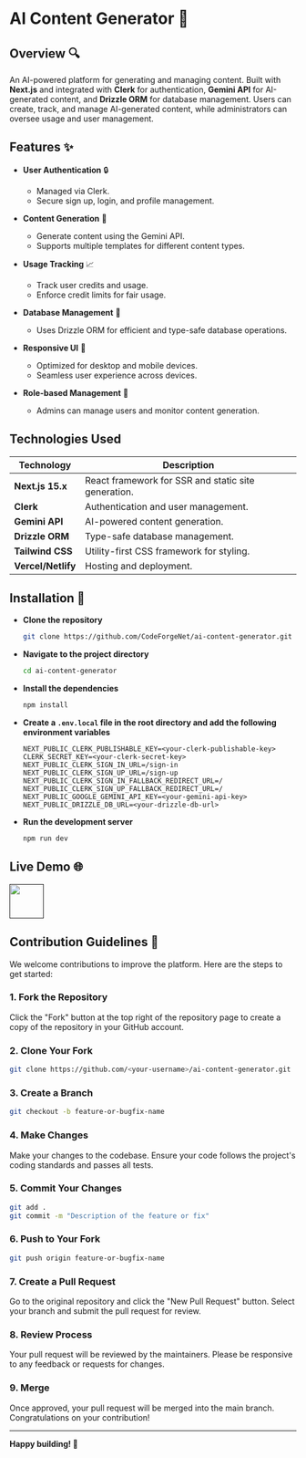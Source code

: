 # AI Content Generator :rocket:

## Overview :mag:

An AI-powered platform for generating and managing content. Built with **Next.js** and integrated with **Clerk** for authentication, **Gemini API** for AI-generated content, and **Drizzle ORM** for database management. Users can create, track, and manage AI-generated content, while administrators can oversee usage and user management.

## Features :sparkles:

- **User Authentication** :lock:

  - Managed via Clerk.
  - Secure sign up, login, and profile management.

- **Content Generation** :robot:

  - Generate content using the Gemini API.
  - Supports multiple templates for different content types.

- **Usage Tracking** :chart_with_upwards_trend:

  - Track user credits and usage.
  - Enforce credit limits for fair usage.

- **Database Management** :floppy_disk:

  - Uses Drizzle ORM for efficient and type-safe database operations.

- **Responsive UI** :iphone:

  - Optimized for desktop and mobile devices.
  - Seamless user experience across devices.

- **Role-based Management** :busts_in_silhouette:
  - Admins can manage users and monitor content generation.

## Technologies Used

| Technology         | Description                                         |
| ------------------ | --------------------------------------------------- |
| **Next.js 15.x**   | React framework for SSR and static site generation. |
| **Clerk**          | Authentication and user management.                 |
| **Gemini API**     | AI-powered content generation.                      |
| **Drizzle ORM**    | Type-safe database management.                      |
| **Tailwind CSS**   | Utility-first CSS framework for styling.            |
| **Vercel/Netlify** | Hosting and deployment.                             |

## Installation :wrench:

- **Clone the repository**

  ```bash
  git clone https://github.com/CodeForgeNet/ai-content-generator.git
  ```

- **Navigate to the project directory**

  ```bash
  cd ai-content-generator
  ```

- **Install the dependencies**

  ```bash
  npm install
  ```

- **Create a `.env.local` file in the root directory and add the following environment variables**

  ```env
  NEXT_PUBLIC_CLERK_PUBLISHABLE_KEY=<your-clerk-publishable-key>
  CLERK_SECRET_KEY=<your-clerk-secret-key>
  NEXT_PUBLIC_CLERK_SIGN_IN_URL=/sign-in
  NEXT_PUBLIC_CLERK_SIGN_UP_URL=/sign-up
  NEXT_PUBLIC_CLERK_SIGN_IN_FALLBACK_REDIRECT_URL=/
  NEXT_PUBLIC_CLERK_SIGN_UP_FALLBACK_REDIRECT_URL=/
  NEXT_PUBLIC_GOOGLE_GEMINI_API_KEY=<your-gemini-api-key>
  NEXT_PUBLIC_DRIZZLE_DB_URL=<your-drizzle-db-url>
  ```

- **Run the development server**

  ```bash
  npm run dev
  ```

## Live Demo :globe_with_meridians:

<a href="">
    <img height="60" src="https://cdn.jsdelivr.net/gh/devicons/devicon@latest/icons/chrome/chrome-original.svg" />
</a>

## Contribution Guidelines :raising_hand:

We welcome contributions to improve the platform. Here are the steps to get started:

### 1. Fork the Repository

Click the "Fork" button at the top right of the repository page to create a copy of the repository in your GitHub account.

### 2. Clone Your Fork

```bash
git clone https://github.com/<your-username>/ai-content-generator.git
```

### 3. Create a Branch

```bash
git checkout -b feature-or-bugfix-name
```

### 4. Make Changes

Make your changes to the codebase. Ensure your code follows the project's coding standards and passes all tests.

### 5. Commit Your Changes

```bash
git add .
git commit -m "Description of the feature or fix"
```

### 6. Push to Your Fork

```bash
git push origin feature-or-bugfix-name
```

### 7. Create a Pull Request

Go to the original repository and click the "New Pull Request" button. Select your branch and submit the pull request for review.

### 8. Review Process

Your pull request will be reviewed by the maintainers. Please be responsive to any feedback or requests for changes.

### 9. Merge

Once approved, your pull request will be merged into the main branch. Congratulations on your contribution!

---

**Happy building! :rocket:**
